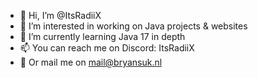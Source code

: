 - 👋 Hi, I’m @ItsRadiiX
- 👀 I’m interested in working on Java projects & websites
- 🌱 I’m currently learning Java 17 in depth
- 📫 You can reach me on Discord: ItsRadiiX
- 💬 Or mail me on mail@bryansuk.nl

<!---
ItsRadiiX/ItsRadiiX is a ✨ special ✨ repository because its `README.md` (this file) appears on your GitHub profile.
--->
